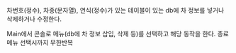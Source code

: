 차번호(정수), 차종(문자열), 연식(정수)가 있는 테이블이 있는 db에 차 정보를 넣거나 삭제하거나 수정한다.

Main에서 콘솔로 메뉴(db에 차 정보 삽입, 삭제 등)를 선택하고 해당 동작을 한다.
종료메뉴 선택시까지 무한반복

